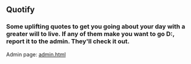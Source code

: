 ## Quotify
### Some uplifting quotes to get you going about your day with a greater will to live. If any of them make you want to go D:, report it to the admin. They'll check it out.

Admin page: [admin.html](./includes/source/admin.html)
